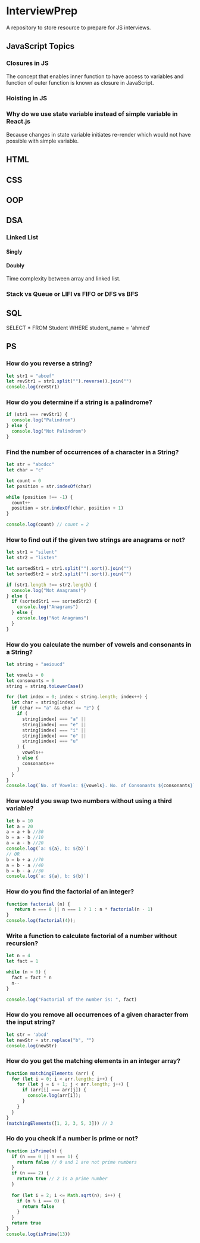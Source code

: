 # InterviewPrep

A repository to store resource to prepare for JS interviews.

## JavaScript Topics

### Closures in JS

The concept that enables inner function to have access to variables and function of outer function is known as closure in JavaScript.

### Hoisting in JS

### Why do we use state variable instead of simple variable in React.js
Because changes in state variable initiates re-render which would not have possible with simple variable.

## HTML

## CSS

## OOP

## DSA

### Linked List

#### Singly

#### Doubly

Time complexity between array and linked list.

### Stack vs Queue or LIFI vs FIFO or DFS vs BFS

## SQL

SELECT \* FROM Student WHERE student_name = 'ahmed'

## PS

### How do you reverse a string?

```js
let str1 = "abcef"
let revStr1 = str1.split("").reverse().join("")
console.log(revStr1)
```

### How do you determine if a string is a palindrome?

```js
if (str1 === revStr1) {
  console.log("Palindrom")
} else {
  console.log("Not Palindrom")
}
```

### Find the number of occurrences of a character in a String?

```js
let str = "abcdcc"
let char = "c"

let count = 0
let position = str.indexOf(char)

while (position !== -1) {
  count++
  position = str.indexOf(char, position + 1)
}

console.log(count) // count = 2
```

### How to find out if the given two strings are anagrams or not?

```js
let str1 = "silent"
let str2 = "listen"

let sortedStr1 = str1.split("").sort().join("")
let sortedStr2 = str2.split("").sort().join("")

if (str1.length !== str2.length) {
  console.log("Not Anagrams!")
} else {
  if (sortedStr1 === sortedStr2) {
    console.log("Anagrams")
  } else {
    console.log("Not Anagrams")
  }
}
```

### How do you calculate the number of vowels and consonants in a String?

```js
let string = "aeioucd"

let vowels = 0
let consonants = 0
string = string.toLowerCase()

for (let index = 0; index < string.length; index++) {
  let char = string[index]
  if (char >= "a" && char <= "z") {
    if (
      string[index] === "a" ||
      string[index] === "e" ||
      string[index] === "i" ||
      string[index] === "o" ||
      string[index] === "u"
    ) {
      vowels++
    } else {
      consonants++
    }
  }
}
console.log(`No. of Vowels: ${vowels}. No. of Consonants ${consonants}`) // logs: No. of Vowels: 5. No. of Consonants 2
```

### How would you swap two numbers without using a third variable?

```js
let b = 10
let a = 20
a = a + b //30
b = a - b //10
a = a - b //20
console.log(`a: ${a}, b: ${b}`)
// OR
b = b + a //70
a = b - a //40
b = b - a //30
console.log(`a: ${a}, b: ${b}`)
```

### How do you find the factorial of an integer?

```js
function factorial (n) {
   return n === 0 || n === 1 ? 1 : n * factorial(n - 1)
}
console.log(factorial(4));
```

### Write a function to calculate factorial of a number without recursion?

```js
let n = 4
let fact = 1

while (n > 0) {
  fact = fact * n
  n--
}

console.log("Factorial of the number is: ", fact)
```

### How do you remove all occurrences of a given character from the input string?

```js
let str = 'abcd'
let newStr = str.replace("b", "")
console.log(newStr)
```

### How do you get the matching elements in an integer array?

```js
function matchingElements (arr) {
  for (let i = 0; i < arr.length; i++) {
    for (let j = i + 1; j < arr.length; j++) {
      if (arr[i] === arr[j]) {
        console.log(arr[i]);
      }
    }
  }
}
(matchingElements([1, 2, 3, 5, 3])) // 3
```

### Ho do you check if a number is prime or not?
```js
function isPrime(n) {
  if (n === 0 || n === 1) {
    return false // 0 and 1 are not prime numbers
  }
  if (n === 2) {
    return true // 2 is a prime number
  }
  
  for (let i = 2; i <= Math.sqrt(n); i++) {
    if (n % i === 0) {
      return false
    }
  }
  return true
}
console.log(isPrime(13))
```